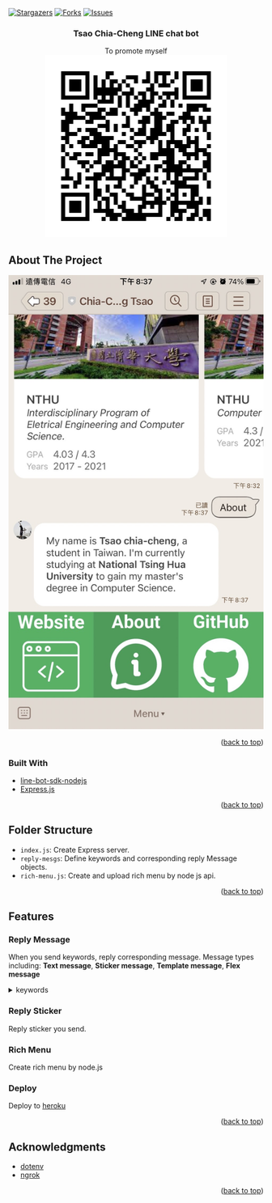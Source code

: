 <div id="top"></div>

<!-- PROJECT SHIELDS -->

[![Stargazers][stars-shield]][stars-url]
[![Forks][forks-shield]][forks-url]
[![Issues][issues-shield]][issues-url]

<!-- PROJECT LOGO -->
<div align="center">
  <h3 align="center">Tsao Chia-Cheng LINE chat bot</h3>
  <p align="center">
    To promote myself
    <br />
    <img src="https://github.com/acebenson0704/line-chat-bot/blob/main/.github/images/qrcode.png" />
  </p>
</div>

<!-- ABOUT THE PROJECT -->
## About The Project

[![Demo][demo-jpg]]()

<p align="right">(<a href="#top">back to top</a>)</p>

### Built With

- [line-bot-sdk-nodejs](https://github.com/line/line-bot-sdk-nodejs)
- [Express.js](https://expressjs.com/)

<p align="right">(<a href="#top">back to top</a>)</p>

## Folder Structure

- `index.js`: Create Express server.
- `reply-mesgs`: Define keywords and corresponding reply Message objects.
- `rich-menu.js`: Create and upload rich menu by node js api.

<p align="right">(<a href="#top">back to top</a>)</p>

## Features

### Reply Message
When you send keywords, reply corresponding message.
Message types including: **Text message**, **Sticker message**, **Template message**, **Flex message**

<details>
<summary>keywords</summary>
<ol>
  <li>portfolio</li>
  <li>website</li>
  <li>about</li>
  <li>education</li>
  <li>hobbies</li>
  <li>mail</li>
  <li>linkedin</li>
  <li>github</li>
  <li>help</li>
</ol>
</details>

### Reply Sticker

Reply sticker you send.

### Rich Menu

Create rich menu by node.js

### Deploy

Deploy to [heroku](https://www.heroku/com/)


<p align="right">(<a href="#top">back to top</a>)</p>

## Acknowledgments

- [dotenv](https://github.com/motdotla/dotenv)
- [ngrok](https://ngrok.com/)

<p align="right">(<a href="#top">back to top</a>)</p>

<!-- MARKDOWN LINKS & IMAGES -->

[stars-shield]: https://img.shields.io/github/stars/acebenson0704/line-chat-bot.svg?style=for-the-badge
[forks-shield]: https://img.shields.io/github/forks/acebenson0704/line-chat-bot.svg?style=for-the-badge
[issues-shield]: https://img.shields.io/github/issues/acebenson0704/line-chat-bot.svg?style=for-the-badge
[stars-url]: https://github.com/acebenson0704/line-chat-bot/stargazers
[forks-url]: https://github.com/acebenson0704/line-chat-bot/network/members
[issues-url]: https://github.com/acebenson0704/line-chat-bot/issues
[demo-jpg]: https://github.com/acebenson0704/line-chat-bot/blob/main/.github/images/demo.jpg
[qrcode-img]: https://github.com/acebenson0704/line-chat-bot/blob/main/.github/images/qrcode.png

